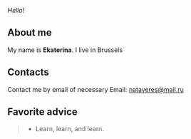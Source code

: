 *Hello!*
## About me
My name is **Ekaterina**.
I live in Brussels

## Contacts
Contact me by email of necessary
Email: nataveres@mail.ru

## Favorite advice
> * Learn, learn, and learn.
